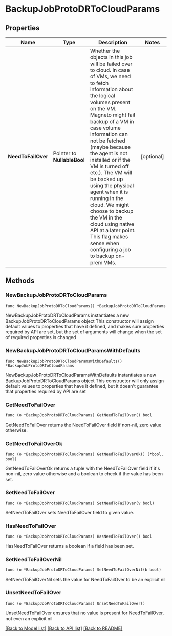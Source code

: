 # BackupJobProtoDRToCloudParams

## Properties

Name | Type | Description | Notes
------------ | ------------- | ------------- | -------------
**NeedToFailOver** | Pointer to **NullableBool** | Whether the objects in this job will be failed over to cloud. In case of VMs, we need to fetch information about the logical volumes present on the VM. Magneto might fail backup of a VM in case volume information can not be fetched (maybe because the agent is not installed or if the VM is turned off etc.).  The VM will be backed up using the physical agent when it is running in the cloud. We might choose to backup the VM in the cloud using native API at a later point.  This flag makes sense when configuring a job to backup on-prem VMs. | [optional] 

## Methods

### NewBackupJobProtoDRToCloudParams

`func NewBackupJobProtoDRToCloudParams() *BackupJobProtoDRToCloudParams`

NewBackupJobProtoDRToCloudParams instantiates a new BackupJobProtoDRToCloudParams object
This constructor will assign default values to properties that have it defined,
and makes sure properties required by API are set, but the set of arguments
will change when the set of required properties is changed

### NewBackupJobProtoDRToCloudParamsWithDefaults

`func NewBackupJobProtoDRToCloudParamsWithDefaults() *BackupJobProtoDRToCloudParams`

NewBackupJobProtoDRToCloudParamsWithDefaults instantiates a new BackupJobProtoDRToCloudParams object
This constructor will only assign default values to properties that have it defined,
but it doesn't guarantee that properties required by API are set

### GetNeedToFailOver

`func (o *BackupJobProtoDRToCloudParams) GetNeedToFailOver() bool`

GetNeedToFailOver returns the NeedToFailOver field if non-nil, zero value otherwise.

### GetNeedToFailOverOk

`func (o *BackupJobProtoDRToCloudParams) GetNeedToFailOverOk() (*bool, bool)`

GetNeedToFailOverOk returns a tuple with the NeedToFailOver field if it's non-nil, zero value otherwise
and a boolean to check if the value has been set.

### SetNeedToFailOver

`func (o *BackupJobProtoDRToCloudParams) SetNeedToFailOver(v bool)`

SetNeedToFailOver sets NeedToFailOver field to given value.

### HasNeedToFailOver

`func (o *BackupJobProtoDRToCloudParams) HasNeedToFailOver() bool`

HasNeedToFailOver returns a boolean if a field has been set.

### SetNeedToFailOverNil

`func (o *BackupJobProtoDRToCloudParams) SetNeedToFailOverNil(b bool)`

 SetNeedToFailOverNil sets the value for NeedToFailOver to be an explicit nil

### UnsetNeedToFailOver
`func (o *BackupJobProtoDRToCloudParams) UnsetNeedToFailOver()`

UnsetNeedToFailOver ensures that no value is present for NeedToFailOver, not even an explicit nil

[[Back to Model list]](../README.md#documentation-for-models) [[Back to API list]](../README.md#documentation-for-api-endpoints) [[Back to README]](../README.md)


